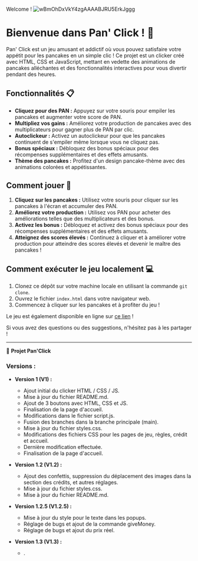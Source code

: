 Welcome !
![wBmOhDxVkY4zgAAAABJRU5ErkJggg](https://github.com/WildCodeSchool-2024-02/JS-RemoteFR-P1-StackQAMP/assets/157009366/77628d34-8c8a-47af-bd3f-e8a2aabcc32f)


# Bienvenue dans Pan' Click ! 🥞

Pan' Click est un jeu amusant et addictif où vous pouvez satisfaire votre appétit pour les pancakes en un simple clic ! Ce projet est un clicker créé avec HTML, CSS et JavaScript, mettant en vedette des animations de pancakes alléchantes et des fonctionnalités interactives pour vous divertir pendant des heures.

## Fonctionnalités 📋

- **Cliquez pour des PAN :** Appuyez sur votre souris pour empiler les pancakes et augmenter votre score de PAN.
- **Multipliez vos gains :** Améliorez votre production de pancakes avec des multiplicateurs pour gagner plus de PAN par clic.
- **Autoclickeur :** Activez un autoclickeur pour que les pancakes continuent de s'empiler même lorsque vous ne cliquez pas.
- **Bonus spéciaux :** Débloquez des bonus spéciaux pour des récompenses supplémentaires et des effets amusants.
- **Thème des pancakes :** Profitez d'un design pancake-thème avec des animations colorées et appétissantes.

## Comment jouer 🚀

1. **Cliquez sur les pancakes :** Utilisez votre souris pour cliquer sur les pancakes à l'écran et accumuler des PAN.
2. **Améliorez votre production :** Utilisez vos PAN pour acheter des améliorations telles que des multiplicateurs et des bonus.
3. **Activez les bonus :** Débloquez et activez des bonus spéciaux pour des récompenses supplémentaires et des effets amusants.
4. **Atteignez des scores élevés :** Continuez à cliquer et à améliorer votre production pour atteindre des scores élevés et devenir le maître des pancakes !

## Comment exécuter le jeu localement 💻

1. Clonez ce dépôt sur votre machine locale en utilisant la commande `git clone`.
2. Ouvrez le fichier `index.html` dans votre navigateur web.
3. Commencez à cliquer sur les pancakes et à profiter du jeu !

Le jeu est également disponible en ligne sur [ce lien](https://wildcodeschool-2024-02.github.io/JS-RemoteFR-P1-StackQAMP/) !

Si vous avez des questions ou des suggestions, n'hésitez pas à les partager !

---------------------------------------------------------------------------------------------------------------------------------------------------------------------------------------
🚀 **Projet Pan'Click**

### Versions :
- **Version 1 (V1) :**
  - Ajout initial du clicker HTML / CSS / JS.
  - Mise à jour du fichier README.md.
  - Ajout de 3 boutons avec HTML, CSS et JS.
  - Finalisation de la page d'accueil.
  - Modifications dans le fichier script.js.
  - Fusion des branches dans la branche principale (main).
  - Mise à jour du fichier styles.css.
  - Modifications des fichiers CSS pour les pages de jeu, règles, crédit et accueil.
  - Dernière modification effectuée.
  - Finalisation de la page d'accueil.

- **Version 1.2 (V1.2) :**
  - Ajout des confettis, suppression du déplacement des images dans la section des crédits, et autres réglages.
  - Mise à jour du fichier styles.css.
  - Mise à jour du fichier README.md.
 
- **Version 1.2.5 (V1.2.5) :**
  - Mise à jour du style pour le texte dans les popups.
  - Réglage de bugs et ajout de la commande giveMoney.
  - Réglage de bugs et ajout du prix réel.

- **Version 1.3 (V1.3) :**
  - .



